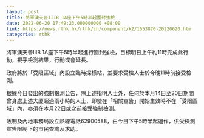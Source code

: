 ```yaml
---
layout: post
title: 將軍澳天晉IIIB 1A座下午5時半起圍封強檢
date: 2022-06-20 17:49:23.000000000 +08:00
link: https://news.rthk.hk/rthk/ch/component/k2/1653870-20220620.htm
categories: rthk
---
```


將軍澳天晉IIIB 1A座下午5時半起進行圍封強檢，目標明日上午約11時完成此行動，視乎檢測結果，行動或會延長。

政府將於「受限區域」內設立臨時採樣站，並要求受檢人士於今晚11時前接受檢測。

根據今日發出的強制檢測公告，除上述指明人士外，任何於本月14日至20日期間曾身處上述大廈超過兩小時的人士，即使在「相關宣告」開始生效時不在「受限區域」內，亦須在本月22日或之前接受強制檢測。 

政制及內地事務局設立熱線電話62900588，由今日下午5時半起運作，供受檢測宣告限制下的市民查詢及求助。
